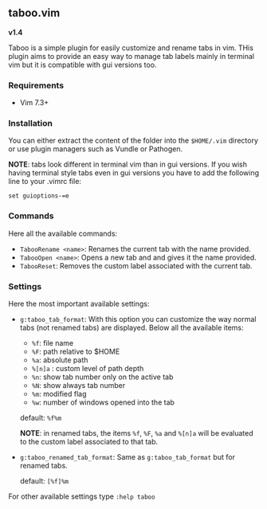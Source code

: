 ## taboo.vim

**v1.4**

Taboo is a simple plugin for easily customize and rename tabs in vim. THis
plugin aims to provide an easy way to manage tab labels mainly in terminal vim
but it is compatible with gui versions too.


### Requirements
* Vim 7.3+


### Installation
You can either extract the content of the folder into the `$HOME/.vim`
directory or use plugin managers such as Vundle or Pathogen.

**NOTE**: tabs look different in terminal vim than in gui versions. If you wish
having terminal style tabs even in gui versions you have to add the following
line to your .vimrc file:  

```
set guioptions-=e
```


### Commands

Here all the available commands:

* `TabooRename <name>`: Renames the current tab with the name provided.
* `TabooOpen <name>`: Opens a new tab and and gives it the name provided. 
* `TabooReset`: Removes the custom label associated with the current tab.


### Settings

Here the most important available settings:

* `g:taboo_tab_format`: With this option you can customize the way normal tabs (not
  renamed tabs) are displayed. Below all the available items: 

    - `%f`: file name
    - `%F`: path relative to $HOME
    - `%a`: absolute path
    - `%[n]a` : custom level of path depth
    - `%n`: show tab number only on the active tab
    - `%N`: show always tab number
    - `%m`: modified flag
    - `%w`: number of windows opened into the tab

    default: `%f%m` 

    **NOTE**: in renamed tabs, the items `%f`, `%F`, `%a` and `%[n]a` will be evaluated to the custom label associated to that tab.

* `g:taboo_renamed_tab_format`: Same as `g:taboo_tab_format` but for renamed tabs.

    default: `[%f]%m` 

For other available settings type `:help taboo`
